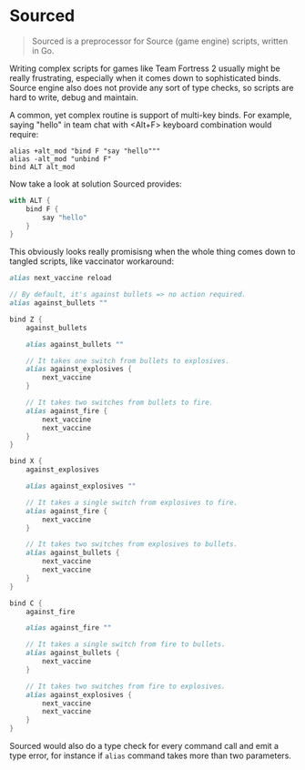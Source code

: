# Sourced
>Sourced is a preprocessor for Source (game engine) scripts, written in Go.

Writing complex scripts for games like Team Fortress 2 usually might be really frustrating, especially when it comes down to sophisticated binds. Source engine also does not provide any sort of type checks, so scripts are hard to write, debug and maintain.

A common, yet complex routine is support of multi-key binds. For example, saying "hello" in team chat with <Alt+F> keyboard combination would require:
```
alias +alt_mod "bind F "say "hello"""
alias -alt_mod "unbind F"
bind ALT alt_mod
```

Now take a look at solution Sourced provides:
```d
with ALT {
    bind F {
        say "hello"
    }
}
```

This obviously looks really promisisng when the whole thing comes down to tangled scripts, like vaccinator workaround:
```d
alias next_vaccine reload

// By default, it's against bullets => no action required.
alias against_bullets ""

bind Z {
    against_bullets

    alias against_bullets ""

    // It takes one switch from bullets to explosives.
    alias against_explosives {
        next_vaccine
    }

    // It takes two switches from bullets to fire.
    alias against_fire {
        next_vaccine
        next_vaccine
    }
}

bind X {
    against_explosives

    alias against_explosives ""

    // It takes a single switch from explosives to fire.
    alias against_fire {
        next_vaccine
    }

    // It takes two switches from explosives to bullets.
    alias against_bullets {
        next_vaccine
        next_vaccine
    }
}

bind C {
    against_fire

    alias against_fire ""

    // It takes a single switch from fire to bullets.
    alias against_bullets {
        next_vaccine
    }

    // It takes two switches from fire to explosives.
    alias against_explosives {
        next_vaccine
        next_vaccine
    }
}
```

Sourced would also do a type check for every command call and emit a type error, for instance if `alias` command takes more than two parameters.
